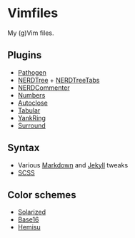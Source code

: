 # Vimfiles

My (g)Vim files.

## Plugins

- [Pathogen](https://github.com/tpope/vim-pathogen "Pathogen")
- [NERDTree](https://github.com/scrooloose/nerdtree "NERDTree") + [NERDTreeTabs](https://github.com/jistr/vim-nerdtree-tabs "NERDTreeTabs")
- [NERDCommenter](https://github.com/scrooloose/nerdcommenter "NERDCommenter")
- [Numbers](https://github.com/myusuf3/numbers.vim/ "Numbers")
- [Autoclose](https://github.com/Townk/vim-autoclose "Autoclose")
- [Tabular](https://github.com/godlygeek/tabular "Tabular")
- [YankRing](https://github.com/vim-scripts/YankRing.vim "YankRing")
- [Surround](https://github.com/tpope/vim-surround "Surround")

## Syntax

- Various [Markdown](http://daringfireball.net/projects/markdown/ "Markdown") and [Jekyll](http://jekyllrb.com/ "Jekyll") tweaks
- [SCSS](https://github.com/cakebaker/scss-syntax.vim "SCSS")

## Color schemes

- [Solarized](https://github.com/altercation/vim-colors-solarized "Solarized")
- [Base16](https://github.com/chriskempson/base16-vim "Base16")
- [Hemisu](https://github.com/noahfrederick/Hemisu "Hemisu")